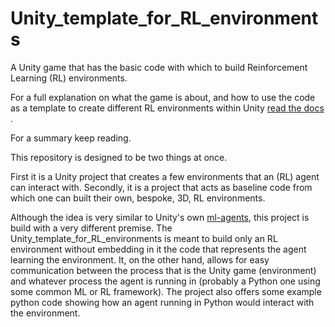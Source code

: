 # Unity_template_for_RL_environments

A Unity game that has the basic code with which to build Reinforcement Learning (RL) environments.

For a full explanation on what the game is about, and how to use the code as a template to create different RL environments within Unity [read the docs ](https://unity-template-for-rl-environments.readthedocs.io/en/latest/).

For a summary keep reading.


This repository is designed to be two things at once. 

First it is a Unity project that creates a few environments that an (RL) agent can interact with.
Secondly, it is a project that acts as baseline code from which one can built their own, bespoke, 3D, RL environments.


Although the idea is very similar to Unity's own [ml-agents](https://github.com/Unity-Technologies/ml-agents), this
project is build with a very different premise. The Unity_template_for_RL_environments is meant to build only an RL
environment without embedding in it the code that represents the agent learning the environment. It, on the other hand,
allows for easy communication between the process that is the Unity game (environment) and whatever process the agent 
is running in (probably a Python one using some common ML or RL framework). The project also offers some example python
code showing how an agent running in Python would interact with the environment.
